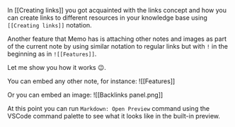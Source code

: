 In [[Creating links]] you got acquainted with the links concept and how you can create links to different resources in your knowledge base using `[[Creating links]]` notation.

Another feature that Memo has is attaching other notes and images as part of the current note by using similar notation to regular links but with `!` in the beginning as in `![[Features]]`.

Let me show you how it works 😉.

You can embed any other note, for instance: ![[Features]]

Or you can embed an image: ![[Backlinks panel.png]]

At this point you can run `Markdown: Open Preview` command using the VSCode command palette to see what it looks like in the built-in preview.
